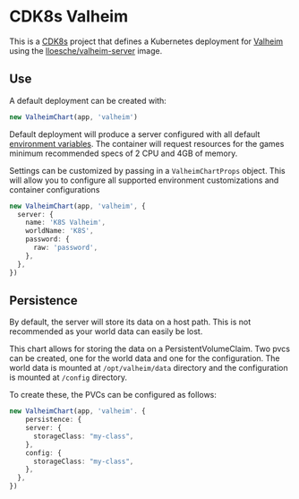 # CDK8s Valheim

This is a [CDK8s](https://cdk8s.io/) project that defines a Kubernetes deployment for [Valheim](https://www.valheimgame.com/) using the [lloesche/valheim-server](https://github.com/lloesche/valheim-server-docker) image.

## Use

A default deployment can be created with:

```typescript
new ValheimChart(app, 'valheim')
```

Default deployment will produce a server configured with all default [environment variables](https://github.com/lloesche/valheim-server-docker#environment-variables). The container will request resources for the games minimum recommended specs of 2 CPU and 4GB of memory.

Settings can be customized by passing in a `ValheimChartProps` object. This will allow you to configure all supported environment customizations and container configurations

```typescript
new ValheimChart(app, 'valheim', {
  server: {
    name: 'K8S Valheim',
    worldName: 'K8S',
    password: {
      raw: 'password',
    },
  },
})
```

## Persistence

By default, the server will store its data on a host path. This is not recommended as your world data can easily be lost.

This chart allows for storing the data on a PersistentVolumeClaim. Two pvcs can be created, one for the world data and one for the configuration. The world data is mounted at `/opt/valheim/data` directory and the configuration is mounted at `/config` directory.

To create these, the PVCs can be configured as follows:

```typescript
new ValheimChart(app, 'valheim'. {
    persistence: {
    server: {
      storageClass: "my-class",
    },
    config: {
      storageClass: "my-class",
    },
  },
})
```